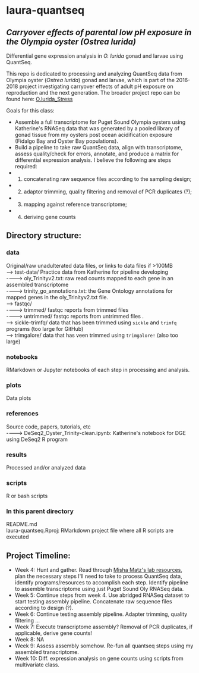 # laura-quantseq

## _Carryover effects of parental low pH exposure in the Olympia oyster (Ostrea lurida)_  

Differential gene expression analysis in _O. lurida_ gonad and larvae using QuantSeq. 

This repo is dedicated to processing and analyzing QuantSeq data from Olympia oyster (_Ostrea lurida_) gonad and larvae, which is part of the 2016-2018 project investigating carryover effects of adult pH exposure on reproduction and the next generation. The broader project repo can be found here: [O.lurida_Stress](https://github.com/laurahspencer/O.lurida_Stress)  

Goals for this class:  
  - Assemble a full transcriptome for Puget Sound Olympia oysters using Katherine's RNASeq data that was generated by a pooled library of gonad tissue from my oysters post ocean acidification exposure (Fidalgo Bay and Oyster Bay populations).    
  - Build a pipeline to take raw QuantSeq data, align with transcriptome, assess quality/check for errors, annotate, and produce a matrix for differential expression analysis. I believe the following are steps required:  
  - 1) concatenating raw sequence files according to the sampling design;   
  - 2) adaptor trimming, quality filtering and removal of PCR duplicates (?);    
  - 3) mapping against reference transcriptome;   
  - 4) deriving gene counts   

## Directory structure: 

### data 
Original/raw unadulterated data files, or links to data files if >100MB   
--> test-data/ Practice data from Katherine for pipeline developing   
----> oly_Trinityv2.txt: raw read counts mapped to each gene in an assembled transcriptome   
----> trinity_go_annotations.txt: the Gene Ontology annotations for mapped genes in the oly_Trinityv2.txt file.   
--> fastqc/   
----> trimmed/ fastqc reports from trimmed files   
----> untrimmed/ fastqc reports from untrimmed files .  
--> sickle-trimfq/  data that has been trimmed using `sickle` and `trimfq` programs (too large for GitHub)   
--> trimgalore/  data that has veen trimmed using `trimgalore!`  (also too large)   

### notebooks  
RMarkdown or Jupyter notebooks of each step in processing and analysis. 

### plots  
Data plots   

### references  
Source code, papers, tutorials, etc  
----> DeSeq2_Oyster_Trinity-clean.ipynb: Katherine's notebook for DGE using DeSeq2 R program 

### results
Processed and/or analyzed data   

### scripts 
R or bash scripts   

### In this parent directory  
README.md  
laura-quantseq.Rproj: RMarkdown project file where all R scripts are executed   

## Project Timeline: 
- Week 4: Hunt and gather. Read through [Misha Matz's lab resources](https://github.com/z0on/tag-based_RNAseq), plan the necessary steps I'll need to take to process QuantSeq data, identify programs/resources to accomplish each step. Identify pipeline to assemble transcriptome using just Puget Sound Oly RNASeq data.  
- Week 5: Continue steps from week 4. Use abridged RNASeq dataset to start testing assembly pipeline. Concatenate raw sequence files according to design (?).  
- Week 6: Continue testing assembly pipeline. Adapter trimming, quality filtering ... 
- Week 7: Execute transcriptome assembly?  Removal of PCR duplicates, if applicable, derive gene counts!  
- Week 8: NA   
- Week 9: Assess assembly somehow.  Re-fun all quantseq steps using my assembled transcriptome.  
- Week 10: Diff. expression analysis on gene counts using scripts from multivariate class.   



